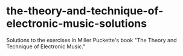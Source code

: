 # the-theory-and-technique-of-electronic-music-solutions
Solutions to the exercises in Miller Puckette's book "The Theory and Technique of Electronic Music."
